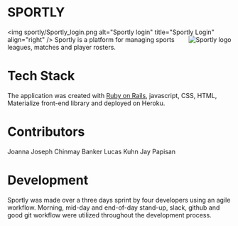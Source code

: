 # SPORTLY
<img sportly/Sportly_login.png
 alt="Sportly login" title="Sportly Login" align="right" />
<img src="http://build.or.at/wp-content/uploads/2013/04/sportly_neu.jpg"
 alt="Sportly logo" title="Sportly" align="right" />
Sportly is a platform for managing sports leagues, matches and player rosters. 

# Tech Stack
The application was created with [Ruby on Rails](https://github.com/rails/rails), javascript, CSS, HTML, Materialize front-end library and deployed on Heroku. 

# Contributors
Joanna Joseph
Chinmay Banker
Lucas Kuhn
Jay Papisan

# Development
Sportly was made over a three days sprint by four developers using an agile workflow. Morning, mid-day and end-of-day stand-up, slack, github and good git workflow were utilized throughout the development process. 

